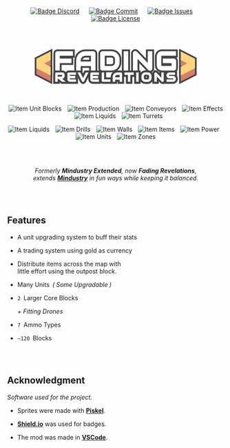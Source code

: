 
<div align = center>

<br>

[![Badge Discord]][Discord]    
[![Badge Commit]][Commits]    
[![Badge Issues]][Issues]    
[![Badge License]][License]

<br>
<br>

![Logo]

<br>

![Item Unit Blocks]  
![Item Production]  
![Item Conveyors]  
![Item Effects]  
![Item Liquids]  
![Item Turrets]

![Item Liquids]  
![Item Drills]  
![Item Walls]  
![Item Items]  
![Item Power]  
![Item Units]  
![Item Zones]

<br>
<br>

*Formerly **Mindustry Extended**, now **Fading Revelations**, <br>
extends **[Mindustry]** in fun ways while keeping it balanced.*

<br>
<br>

</div>

## Features

-   A unit upgrading system to buff their stats

-   A trading system using gold as currency

-   Distribute items across the map with <br>
    little effort using the outpost block.

-   Many Units  *( Some Upgradable )*

-   `2`  Larger Core Blocks

    *+ Fitting Drones*

-   `7`  Ammo Types

-   `~120`  Blocks

<br>
<br>

## Acknowledgment

*Software used for the project.*

-   Sprites were made with **[Piskel]**.

-   **[Shield.io]** was used for badges.

-   The mod was made in **[VSCode]**.

<br>


<!----------------------------------------------------------------------------->

[Mindustry]: https://github.com/Anuken/Mindustry
[Shield.io]: https://shields.io
[Discord]: https://discord.gg/YB3ky9tJR4
[Commits]: https://github.com/Fresh791/Fading-Revelations/commits/main
[Issues]: https://github.com/Fresh791/Fading-Revelations/issues
[VSCode]: https://code.visualstudio.com/
[Piskel]: https://www.piskelapp.com/

[License]: LICENSE
[Logo]: github/Banner.png


<!----------------------------------[ Badges ]--------------------------------->

[Badge License]: https://img.shields.io/badge/License-GPL_3-0369a3.svg?style=for-the-badge&labelColor=blue&logoColor=white&logo=GNU
[Badge Discord]: https://img.shields.io/discord/815981543624933396?labelColor=5865F2&label=Discord&logoColor=white&logo=Discord&style=for-the-badge&color=4852bf
[Badge Commit]: https://img.shields.io/github/last-commit/Fresh791/mindustry-extended?labelColor=F64935&label=Commit&logoColor=white&logo=GitExtensions&style=for-the-badge&color=cb3c2c
[Badge Issues]: https://img.shields.io/github/issues/Fresh791/mindustry-extended?labelColor=ED1965&label=Issues&logoColor=white&logo=Pinboard&style=for-the-badge&color=bb124e

[Item Unit Blocks]: https://img.shields.io/github/directory-file-count/Fresh791/mindustry-extended/content/blocks/units?label=Unit%20Blocks&style=flat-square&labelColor=ffd37f&color=d3816b
[Item Production]: https://img.shields.io/github/directory-file-count/Fresh791/mindustry-extended/content/blocks/production?label=Production&style=flat-square&labelColor=ffd37f&color=d3816b
[Item Conveyors]: https://img.shields.io/github/directory-file-count/Fresh791/mindustry-extended/content/blocks/distribution?label=Conveyors&style=flat-square&labelColor=ffd37f&color=d3816b
[Item Effects]: https://img.shields.io/github/directory-file-count/Fresh791/mindustry-extended/content/blocks/effect?label=Effects&style=flat-square&labelColor=ffd37f&color=d3816b
[Item Liquids]: https://img.shields.io/github/directory-file-count/Fresh791/mindustry-extended/content/blocks/liquids?label=Liquids&style=flat-square&labelColor=ffd37f&color=d3816b
[Item Turrets]: https://img.shields.io/github/directory-file-count/Fresh791/mindustry-extended/content/blocks/turrets?label=Turrets&style=flat-square&labelColor=ffd37f&color=d3816b
[Item Liquids]: https://img.shields.io/github/directory-file-count/Fresh791/mindustry-extended/content/liquids?label=Liquids&style=flat-square&labelColor=ffd37f&color=d3816b
[Item Drills]: https://img.shields.io/github/directory-file-count/Fresh791/mindustry-extended/content/blocks/drills?label=Drills&style=flat-square&labelColor=ffd37f&color=d3816b
[Item Walls]: https://img.shields.io/github/directory-file-count/Fresh791/mindustry-extended/content/blocks/walls?label=Walls&style=flat-square&labelColor=ffd37f&color=d3816b
[Item Items]: https://img.shields.io/github/directory-file-count/Fresh791/mindustry-extended/content/items?label=Items&style=flat-square&labelColor=ffd37f&color=d3816b
[Item Power]: https://img.shields.io/github/directory-file-count/Fresh791/mindustry-extended/content/blocks/power?label=Power&style=flat-square&labelColor=ffd37f&color=d3816b
[Item Units]: https://img.shields.io/github/directory-file-count/Fresh791/mindustry-extended/content/units?label=Units&style=flat-square&labelColor=ffd37f&color=d3816b
[Item Zones]: https://img.shields.io/github/directory-file-count/Fresh791/mindustry-extended/content/zones?label=Zones&style=flat-square&labelColor=ffd37f&color=d3816b


<!---------------------------------[ Buttons ]--------------------------------->
